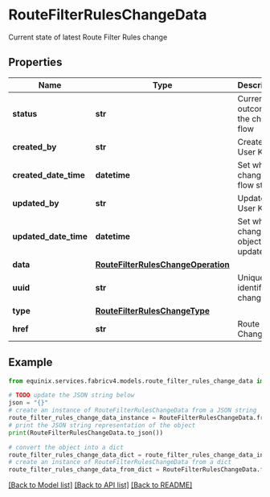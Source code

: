 # RouteFilterRulesChangeData

Current state of latest Route Filter Rules change

## Properties

Name | Type | Description | Notes
------------ | ------------- | ------------- | -------------
**status** | **str** | Current outcome of the change flow | [optional] 
**created_by** | **str** | Created by User Key | [optional] 
**created_date_time** | **datetime** | Set when change flow starts | [optional] 
**updated_by** | **str** | Updated by User Key | [optional] 
**updated_date_time** | **datetime** | Set when change object is updated | [optional] 
**data** | [**RouteFilterRulesChangeOperation**](RouteFilterRulesChangeOperation.md) |  | [optional] 
**uuid** | **str** | Uniquely identifies a change | 
**type** | [**RouteFilterRulesChangeType**](RouteFilterRulesChangeType.md) |  | 
**href** | **str** | Route Filter Change URI | [optional] 

## Example

```python
from equinix.services.fabricv4.models.route_filter_rules_change_data import RouteFilterRulesChangeData

# TODO update the JSON string below
json = "{}"
# create an instance of RouteFilterRulesChangeData from a JSON string
route_filter_rules_change_data_instance = RouteFilterRulesChangeData.from_json(json)
# print the JSON string representation of the object
print(RouteFilterRulesChangeData.to_json())

# convert the object into a dict
route_filter_rules_change_data_dict = route_filter_rules_change_data_instance.to_dict()
# create an instance of RouteFilterRulesChangeData from a dict
route_filter_rules_change_data_from_dict = RouteFilterRulesChangeData.from_dict(route_filter_rules_change_data_dict)
```
[[Back to Model list]](../README.md#documentation-for-models) [[Back to API list]](../README.md#documentation-for-api-endpoints) [[Back to README]](../README.md)


